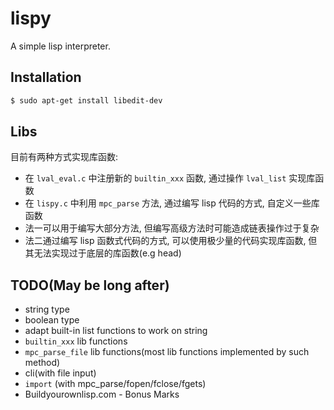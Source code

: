 # lispy

A simple lisp interpreter.

## Installation

```sh
$ sudo apt-get install libedit-dev
```

## Libs

目前有两种方式实现库函数:

*   在 `lval_eval.c` 中注册新的 `builtin_xxx` 函数, 通过操作 `lval_list` 实现库函数
*   在 `lispy.c` 中利用 `mpc_parse` 方法, 通过编写 lisp 代码的方式, 自定义一些库函数
*   法一可以用于编写大部分方法, 但编写高级方法时可能造成链表操作过于复杂
*   法二通过编写 lisp 函数式代码的方式, 可以使用极少量的代码实现库函数, 但其无法实现过于底层的库函数(e.g head)

## TODO(May be long after)

*   string type
*   boolean type
*   adapt built-in list functions to work on string
*   `builtin_xxx` lib functions
*   `mpc_parse_file` lib functions(most lib functions implemented by such method)
*   cli(with file input)
*   `import` (with mpc_parse/fopen/fclose/fgets)
*   Buildyourownlisp.com - Bonus Marks
